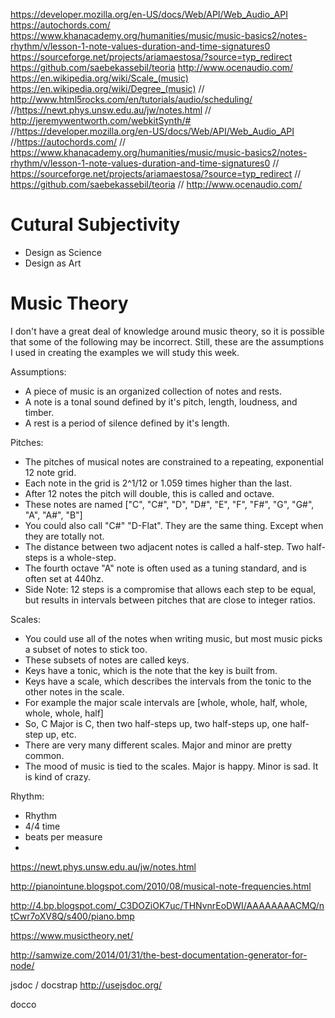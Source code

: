 https://developer.mozilla.org/en-US/docs/Web/API/Web_Audio_API
https://autochords.com/
https://www.khanacademy.org/humanities/music/music-basics2/notes-rhythm/v/lesson-1-note-values-duration-and-time-signatures0
https://sourceforge.net/projects/ariamaestosa/?source=typ_redirect
https://github.com/saebekassebil/teoria
http://www.ocenaudio.com/
https://en.wikipedia.org/wiki/Scale_(music)
https://en.wikipedia.org/wiki/Degree_(music)
// http://www.html5rocks.com/en/tutorials/audio/scheduling/
//https://newt.phys.unsw.edu.au/jw/notes.html
// http://jeremywentworth.com/webkitSynth/#
//https://developer.mozilla.org/en-US/docs/Web/API/Web_Audio_API
//https://autochords.com/
// https://www.khanacademy.org/humanities/music/music-basics2/notes-rhythm/v/lesson-1-note-values-duration-and-time-signatures0
// https://sourceforge.net/projects/ariamaestosa/?source=typ_redirect
// https://github.com/saebekassebil/teoria
// http://www.ocenaudio.com/


# Cutural Subjectivity
- Design as Science
- Design as Art

# Music Theory

I don't have a great deal of knowledge around music theory, so it is possible that some of the following may be incorrect. Still, these are the assumptions I used in creating the examples we will study this week.

Assumptions:
- A piece of music is an organized collection of notes and rests.
- A note is a tonal sound defined by it's pitch, length, loudness, and timber.
- A rest is a period of silence defined by it's length.

Pitches:
- The pitches of musical notes are constrained to a repeating, exponential 12 note grid.
- Each note in the grid is 2^1/12 or 1.059 times higher than the last.
- After 12 notes the pitch will double, this is called and octave.
- These notes are named ["C", "C#", "D", "D#", "E", "F", "F#", "G", "G#", "A", "A#", "B"]
- You could also call "C#" "D-Flat". They are the same thing. Except when they are totally not.
- The distance between two adjacent notes is called a half-step. Two half-steps is a whole-step.
- The fourth octave "A" note is often used as a tuning standard, and is often set at 440hz.
- Side Note: 12 steps is a compromise that allows each step to be equal, but results in intervals between pitches that are close to integer ratios.  

Scales:
- You could use all of the notes when writing music, but most music picks a subset of notes to stick too.
- These subsets of notes are called keys.
- Keys have a tonic, which is the note that the key is built from.
- Keys have a scale, which describes the intervals from the tonic to the other notes in the scale.
- For example the major scale intervals are [whole, whole, half, whole, whole, whole, half]
- So, C Major is C, then two half-steps up, two half-steps up, one half-step up, etc.
- There are very many different scales. Major and minor are pretty common.
- The mood of music is tied to the scales. Major is happy. Minor is sad. It is kind of crazy.

Rhythm:


- Rhythm
- 4/4 time
- beats per measure
-

https://newt.phys.unsw.edu.au/jw/notes.html


http://pianointune.blogspot.com/2010/08/musical-note-frequencies.html


http://4.bp.blogspot.com/_C3DOZiOK7uc/THNvnrEoDWI/AAAAAAAACMQ/ntCwr7oXV8Q/s400/piano.bmp




















https://www.musictheory.net/




http://samwize.com/2014/01/31/the-best-documentation-generator-for-node/

jsdoc / docstrap
http://usejsdoc.org/

docco
